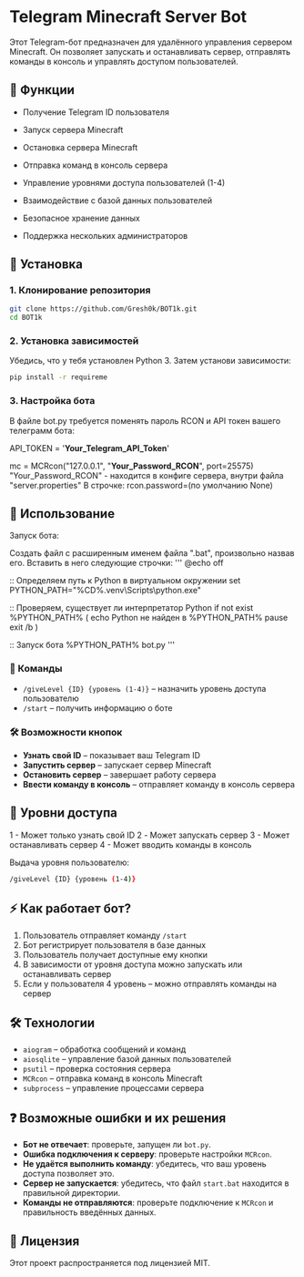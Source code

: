 # Telegram Minecraft Server Bot

Этот Telegram-бот предназначен для удалённого управления сервером Minecraft. Он позволяет запускать и останавливать сервер, отправлять команды в консоль и управлять доступом пользователей.

## 📌 Функции

- Получение Telegram ID пользователя

- Запуск сервера Minecraft

- Остановка сервера Minecraft

- Отправка команд в консоль сервера

- Управление уровнями доступа пользователей (1-4)

- Взаимодействие с базой данных пользователей

- Безопасное хранение данных

- Поддержка нескольких администраторов

## 🚀 Установка

### 1. Клонирование репозитория

```bash
git clone https://github.com/Gresh0k/BOT1k.git
cd BOT1k
```

### 2. Установка зависимостей

Убедись, что у тебя установлен Python 3. Затем установи зависимости:

```bash
pip install -r requireme
```

### 3. Настройка бота

В файле bot.py требуется поменять пароль RCON и API токен вашего телеграмм бота:

API_TOKEN = '**Your_Telegram_API_Token**'

mc = MCRcon("127.0.0.1", "**Your_Password_RCON**", port=25575)
"Your_Password_RCON" - находится в конфиге сервера, внутри файла "server.properties"
В строчке: 
rcon.password=(по умолчанию None)


## 📜 Использование

Запуск бота:

Создать файл с расширенным именем файла ".bat", произвольно назвав его.
Вставить в него следующие строчки:
'''
@echo off


:: Определяем путь к Python в виртуальном окружении
set PYTHON_PATH="%CD%\.venv\Scripts\python.exe"

:: Проверяем, существует ли интерпретатор Python
if not exist %PYTHON_PATH% (
    echo Python не найден в %PYTHON_PATH%
    pause
    exit /b
)

:: Запуск бота
%PYTHON_PATH% bot.py
'''

### 📌 Команды

- `/giveLevel {ID} {уровень (1-4)}` – назначить уровень доступа пользователю
- `/start` – получить информацию о боте



### 🛠 Возможности кнопок

- **Узнать свой ID** – показывает ваш Telegram ID
- **Запустить сервер** – запускает сервер Minecraft
- **Остановить сервер** – завершает работу сервера
- **Ввести команду в консоль** – отправляет команду в консоль сервера



## 🔑 Уровни доступа

1 - Может только узнать свой ID
2 - Может запускать сервер
3 - Может останавливать сервер
4 - Может вводить команды в консоль

Выдача уровня пользователю:

```bash
/giveLevel {ID} {уровень (1-4)}
```

## ⚡ Как работает бот?

1. Пользователь отправляет команду `/start`
2. Бот регистрирует пользователя в базе данных
3. Пользователь получает доступные ему кнопки
4. В зависимости от уровня доступа можно запускать или останавливать сервер
5. Если у пользователя 4 уровень – можно отправлять команды на сервер



## 🛠 Технологии

- `aiogram` – обработка сообщений и команд
- `aiosqlite` – управление базой данных пользователей
- `psutil` – проверка состояния сервера
- `MCRcon` – отправка команд в консоль Minecraft
- `subprocess` – управление процессами сервера



## ❓ Возможные ошибки и их решения

- **Бот не отвечает**: проверьте, запущен ли `bot.py`.
- **Ошибка подключения к серверу**: проверьте настройки `MCRcon`.
- **Не удаётся выполнить команду**: убедитесь, что ваш уровень доступа позволяет это.
- **Сервер не запускается**: убедитесь, что файл `start.bat` находится в правильной директории.
- **Команды не отправляются**: проверьте подключение к `MCRcon` и правильность введённых данных.

## 📜 Лицензия

Этот проект распространяется под лицензией MIT.

##

